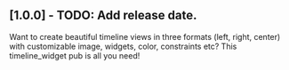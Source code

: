 ## [1.0.0] - TODO: Add release date.

Want to create beautiful timeline views in three formats (left, right, center) with customizable image, widgets, color, constraints etc? This timeline_widget pub is all you need!

